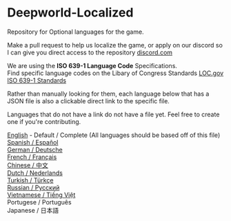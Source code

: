 # Deepworld-Localized
Repository for Optional languages for the game.

Make a pull request to help us localize the game, or apply on our discord so I can give you direct access to the repository [discord.com](https://discord.com/invite/6bv6Z6f)

We are using the **ISO 639-1 Language Code** Specifications.<br>Find specific language codes on the Libary of Congress Standards [LOC.gov ISO 639-1 Standards](https://www.loc.gov/standards/iso639-2/php/code_list.php)

Rather than manually looking for them, each language below that has a JSON file is also a clickable direct link to the specific file.

Languages that do not have a link do not have a file yet. Feel free to create one if you're contributing.

[English](./Languages/lang_en.json) - Default / Complete (All languages should be based off of this file)<br>
[Spanish / Español](./Languages/lang_es.json)<br>
[German / Deutsche](./Languages/lang_de.json)<br>
[French / Français](./Languages/lang_fr.json)<br>
[Chinese / 中文](./Languages/lang_zh.json)<br>
[Dutch / Nederlands](./Languages/lang_nl.json)<br>
[Turkish / Türkçe](./Languages/lang_tr.json)<br>
[Russian / Pусский](./Languages/lang_ru.json)<br>
[Vietnamese / Tiếng Việt](./Languages/lang_vi.json)<br>
Portugese / Português<br>
Japanese / 日本語<br>
